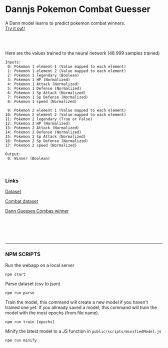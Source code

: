 # Dannjs Pokemon Combat Guesser


A Dann model learns to predict pokemon combat winners.<br/>
[Try it out!](https://raw.githack.com/matiasvlevi/Dannjs-Pokemon/v0.5.0/public/index.html)

<br/><br/>

Here are the values trained to the neural network (48 999 samples trained)
```
Inputs:
 0: Pokemon 1 element 1 (Value mapped to each element)
 1: Pokemon 1 element 2 (Value mapped to each element)
 2: Pokemon 1 legendary (Boolean)
 3: Pokemon 1 HP (Normalized)
 4: Pokemon 1 Attack (Normalized)
 5: Pokemon 1 Defense (Normalized)
 6: Pokemon 1 Sp Attack (Normalized)
 7: Pokemon 1 Sp Defense (Normalized)
 8: Pokemon 1 speed (Normalized)

 9: Pokemon 2 element 1 (Value mapped to each element)
10: Pokemon 2 element 2 (Value mapped to each element)
11: Pokemon 2 legendary (True or False)
12: Pokemon 2 HP (Normalized)
13: Pokemon 2 Attack (Normalized)
14: Pokemon 2 Defense (Normalized)
15: Pokemon 2 Sp Attack (Normalized)
16: Pokemon 2 Sp Defense (Normalized)
17: Pokemon 2 speed (Normalized)

Output:
 0: Winner (Boolean)
```

<br/>

### Links

[Dataset](https://raw.githack.com/matiasvlevi/Dannjs-Pokemon/v0.1.0/public/index.html)

[Combat dataset](https://raw.githack.com/matiasvlevi/Dannjs-Pokemon/v0.2.0/public/index.html)

[Dann Guesses Combas winner](https://raw.githack.com/matiasvlevi/Dannjs-Pokemon/v0.5.0/public/index.html)

<br/><br/><br/><br/>

---

### NPM SCRIPTS
Run the webapp on a local server
```
npm start
```

Parse dataset (csv to json)
```
npm run parse
```

Train the model, this command will create a new model if you haven't trained one yet.
If you allready saved a model, this command will train the model with the most epochs (from file name).
```
npm run train [epochs]
```

Minify the latest model to a JS function in `public/scripts/minifiedModel.js`
```
npm run minify
```
